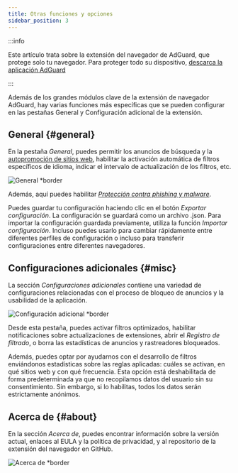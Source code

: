 ```yaml
---
title: Otras funciones y opciones
sidebar_position: 3
---
```


:::info

Este artículo trata sobre la extensión del navegador de AdGuard, que protege solo tu navegador. Para proteger todo su dispositivo, [descarca la aplicación AdGuard](https://agrd.io/download-kb-adblock)

:::

Además de los grandes módulos clave de la extensión de navegador AdGuard, hay varias funciones más específicas que se pueden configurar en las pestañas General y Configuración adicional de la extensión.

## General {#general}

En la pestaña _General_, puedes permitir los anuncios de búsqueda y la [autopromoción de sitios web](/general/ad-filtering/search-ads), habilitar la activación automática de filtros específicos de idioma, indicar el intervalo de actualización de los filtros, etc.

![General \*border](https://cdn.adtidy.org/content/Kb/ad_blocker/browser_extension/ad_blocker_browser_extension_general.png)

Además, aquí puedes habilitar [_Protección contra phishing y malware_](/general/browsing-security).

Puedes guardar tu configuración haciendo clic en el botón _Exportar configuración_. La configuración se guardará como un archivo .json. Para importar la configuración guardada previamente, utiliza la función _Importar configuración_. Incluso puedes usarlo para cambiar rápidamente entre diferentes perfiles de configuración o incluso para transferir configuraciones entre diferentes navegadores.

## Configuraciones adicionales {#misc}

La sección _Configuraciones adicionales_ contiene una variedad de configuraciones relacionadas con el proceso de bloqueo de anuncios y la usabilidad de la aplicación.

![Configuración adicional \*border](https://cdn.adtidy.org/content/Kb/ad_blocker/browser_extension/ad_blocker_browser_extension_additional_settings.png)

Desde esta pestaña, puedes activar filtros optimizados, habilitar notificaciones sobre actualizaciones de extensiones, abrir el _Registro de filtrado_, o borra las estadísticas de anuncios y rastreadores bloqueados.

Además, puedes optar por ayudarnos con el desarrollo de filtros enviándonos estadísticas sobre las reglas aplicadas: cuáles se activan, en qué sitios web y con qué frecuencia. Esta opción está deshabilitada de forma predeterminada ya que no recopilamos datos del usuario sin su consentimiento. Sin embargo, si lo habilitas, todos los datos serán estrictamente anónimos.

## Acerca de {#about}

En la sección _Acerca de_, puedes encontrar información sobre la versión actual, enlaces al EULA y la política de privacidad, y al repositorio de la extensión del navegador en GitHub.

![Acerca de \*border](https://cdn.adtidy.org/content/Kb/ad_blocker/browser_extension/ad_blocker_browser_extension_about.png)
